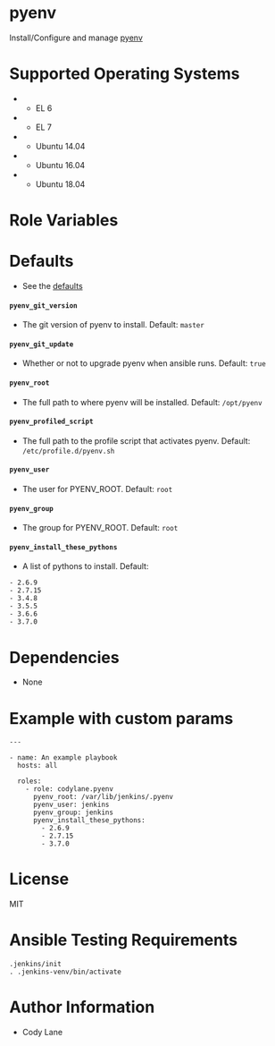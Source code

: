 pyenv
=========

Install/Configure and manage [pyenv](https://github.com/pyenv/pyenv)

# Supported Operating Systems

* - EL 6
* - EL 7
* - Ubuntu 14.04
* - Ubuntu 16.04
* - Ubuntu 18.04

# Role Variables

# Defaults

* See the [defaults](defaults/main.yml)

#### `pyenv_git_version`

* The git version of pyenv to install. Default: `master`


#### `pyenv_git_update`

* Whether or not to upgrade pyenv when ansible runs. Default: `true`

#### `pyenv_root`

* The full path to where pyenv will be installed. Default: `/opt/pyenv`


#### `pyenv_profiled_script`

* The full path to the profile script that activates pyenv. Default: `/etc/profile.d/pyenv.sh`


#### `pyenv_user`

* The user for PYENV_ROOT. Default: `root`


#### `pyenv_group`

* The group for PYENV_ROOT. Default: `root`

#### `pyenv_install_these_pythons`

* A list of pythons to install. Default:

```
- 2.6.9
- 2.7.15
- 3.4.8
- 3.5.5
- 3.6.6
- 3.7.0
```

# Dependencies

* None

# Example with custom params

```
---

- name: An example playbook
  hosts: all

  roles:
    - role: codylane.pyenv
      pyenv_root: /var/lib/jenkins/.pyenv
      pyenv_user: jenkins
      pyenv_group: jenkins
      pyenv_install_these_pythons:
        - 2.6.9
        - 2.7.15
        - 3.7.0
```


# License

MIT

# Ansible Testing Requirements

```
.jenkins/init
. .jenkins-venv/bin/activate
```


# Author Information

* Cody Lane
